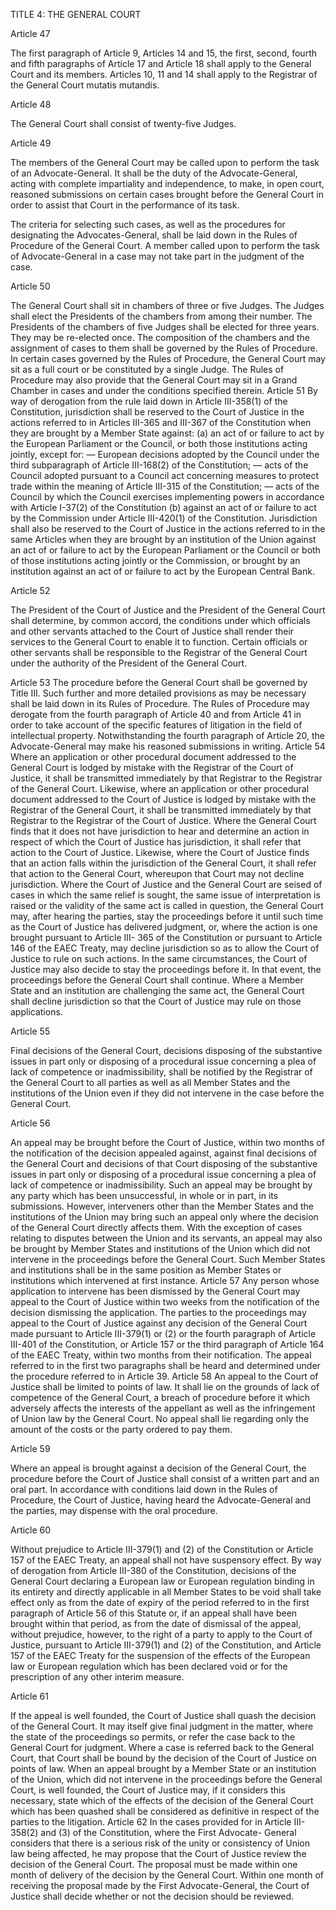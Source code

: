 TITLE 4: THE GENERAL COURT

Article 47

The first paragraph of Article 9, Articles 14 and 15, the first, second, fourth and fifth paragraphs of
Article 17 and Article 18 shall apply to the General Court and its members.
Articles 10, 11 and 14 shall apply to the Registrar of the General Court mutatis mutandis.

Article 48

The General Court shall consist of twenty-five Judges.

Article 49

The members of the General Court may be called upon to perform the task of an Advocate-General.
It shall be the duty of the Advocate-General, acting with complete impartiality and independence, to
make, in open court, reasoned submissions on certain cases brought before the General Court in
order to assist that Court in the performance of its task.

The criteria for selecting such cases, as well as the procedures for designating the Advocates-General,
shall be laid down in the Rules of Procedure of the General Court.
A member called upon to perform the task of Advocate-General in a case may not take part in the
judgment of the case.

Article 50

The General Court shall sit in chambers of three or five Judges. The Judges shall elect the Presidents of
the chambers from among their number. The Presidents of the chambers of five Judges shall be
elected for three years. They may be re-elected once.
The composition of the chambers and the assignment of cases to them shall be governed by the Rules
of Procedure. In certain cases governed by the Rules of Procedure, the General Court may sit as a full
court or be constituted by a single Judge.
The Rules of Procedure may also provide that the General Court may sit in a Grand Chamber in cases
and under the conditions specified therein.
Article 51
By way of derogation from the rule laid down in Article III-358(1) of the Constitution, jurisdiction
shall be reserved to the Court of Justice in the actions referred to in Articles III-365 and III-367 of the
Constitution when they are brought by a Member State against:
(a) an act of or failure to act by the European Parliament or the Council, or both those institutions
acting jointly, except for:
— European decisions adopted by the Council under the third subparagraph of Article III-168(2)
of the Constitution;
— acts of the Council adopted pursuant to a Council act concerning measures to protect trade
within the meaning of Article III-315 of the Constitution;
— acts of the Council by which the Council exercises implementing powers in accordance with
Article I-37(2) of the Constitution
(b) against an act of or failure to act by the Commission under Article III-420(1) of the Constitution.
Jurisdiction shall also be reserved to the Court of Justice in the actions referred to in the same Articles
when they are brought by an institution of the Union against an act of or failure to act by the
European Parliament or the Council or both of those institutions acting jointly or the Commission,
or brought by an institution against an act of or failure to act by the European Central Bank.

Article 52

The President of the Court of Justice and the President of the General Court shall determine, by
common accord, the conditions under which officials and other servants attached to the Court of
Justice shall render their services to the General Court to enable it to function. Certain officials or
other servants shall be responsible to the Registrar of the General Court under the authority of the
President of the General Court.

Article 53
The procedure before the General Court shall be governed by Title III.
Such further and more detailed provisions as may be necessary shall be laid down in its Rules of
Procedure. The Rules of Procedure may derogate from the fourth paragraph of Article 40 and from Article 41 in order to take account of the specific features of litigation in the field of intellectual
property.
Notwithstanding the fourth paragraph of Article 20, the Advocate-General may make his reasoned
submissions in writing.
Article 54
Where an application or other procedural document addressed to the General Court is lodged by
mistake with the Registrar of the Court of Justice, it shall be transmitted immediately by that Registrar
to the Registrar of the General Court. Likewise, where an application or other procedural document
addressed to the Court of Justice is lodged by mistake with the Registrar of the General Court, it shall
be transmitted immediately by that Registrar to the Registrar of the Court of Justice.
Where the General Court finds that it does not have jurisdiction to hear and determine an action in
respect of which the Court of Justice has jurisdiction, it shall refer that action to the Court of Justice.
Likewise, where the Court of Justice finds that an action falls within the jurisdiction of the General
Court, it shall refer that action to the General Court, whereupon that Court may not decline
jurisdiction.
Where the Court of Justice and the General Court are seised of cases in which the same relief is
sought, the same issue of interpretation is raised or the validity of the same act is called in question,
the General Court may, after hearing the parties, stay the proceedings before it until such time as the
Court of Justice has delivered judgment, or, where the action is one brought pursuant to Article III-
365 of the Constitution or pursuant to Article 146 of the EAEC Treaty, may decline jurisdiction so as
to allow the Court of Justice to rule on such actions. In the same circumstances, the Court of Justice
may also decide to stay the proceedings before it. In that event, the proceedings before the General
Court shall continue.
Where a Member State and an institution are challenging the same act, the General Court shall
decline jurisdiction so that the Court of Justice may rule on those applications.

Article 55

Final decisions of the General Court, decisions disposing of the substantive issues in part only or
disposing of a procedural issue concerning a plea of lack of competence or inadmissibility, shall be
notified by the Registrar of the General Court to all parties as well as all Member States and the
institutions of the Union even if they did not intervene in the case before the General Court.

Article 56

An appeal may be brought before the Court of Justice, within two months of the notification of the
decision appealed against, against final decisions of the General Court and decisions of that Court
disposing of the substantive issues in part only or disposing of a procedural issue concerning a plea
of lack of competence or inadmissibility.
Such an appeal may be brought by any party which has been unsuccessful, in whole or in part, in its
submissions. However, interveners other than the Member States and the institutions of the Union
may bring such an appeal only where the decision of the General Court directly affects them.
With the exception of cases relating to disputes between the Union and its servants, an appeal may
also be brought by Member States and institutions of the Union which did not intervene in the
proceedings before the General Court. Such Member States and institutions shall be in the same
position as Member States or institutions which intervened at first instance.
Article 57
Any person whose application to intervene has been dismissed by the General Court may appeal to
the Court of Justice within two weeks from the notification of the decision dismissing the
application.
The parties to the proceedings may appeal to the Court of Justice against any decision of the General
Court made pursuant to Article III-379(1) or (2) or the fourth paragraph of Article III-401 of the
Constitution, or Article 157 or the third paragraph of Article 164 of the EAEC Treaty, within two
months from their notification.
The appeal referred to in the first two paragraphs shall be heard and determined under the procedure
referred to in Article 39.
Article 58
An appeal to the Court of Justice shall be limited to points of law. It shall lie on the grounds of lack of
competence of the General Court, a breach of procedure before it which adversely affects the interests
of the appellant as well as the infringement of Union law by the General Court.
No appeal shall lie regarding only the amount of the costs or the party ordered to pay them.

Article 59

Where an appeal is brought against a decision of the General Court, the procedure before the Court
of Justice shall consist of a written part and an oral part. In accordance with conditions laid down in
the Rules of Procedure, the Court of Justice, having heard the Advocate-General and the parties, may
dispense with the oral procedure.

Article 60

Without prejudice to Article III-379(1) and (2) of the Constitution or Article 157 of the EAEC Treaty,
an appeal shall not have suspensory effect.
By way of derogation from Article III-380 of the Constitution, decisions of the General Court
declaring a European law or European regulation binding in its entirety and directly applicable in all
Member States to be void shall take effect only as from the date of expiry of the period referred to in
the first paragraph of Article 56 of this Statute or, if an appeal shall have been brought within that
period, as from the date of dismissal of the appeal, without prejudice, however, to the right of a party
to apply to the Court of Justice, pursuant to Article III-379(1) and (2) of the Constitution, and
Article 157 of the EAEC Treaty for the suspension of the effects of the European law or European
regulation which has been declared void or for the prescription of any other interim measure.

Article 61

If the appeal is well founded, the Court of Justice shall quash the decision of the General Court. It may
itself give final judgment in the matter, where the state of the proceedings so permits, or refer the
case back to the General Court for judgment.
Where a case is referred back to the General Court, that Court shall be bound by the decision of the
Court of Justice on points of law.
When an appeal brought by a Member State or an institution of the Union, which did not intervene
in the proceedings before the General Court, is well founded, the Court of Justice may, if it considers
this necessary, state which of the effects of the decision of the General Court which has been quashed
shall be considered as definitive in respect of the parties to the litigation.
Article 62
In the cases provided for in Article III-358(2) and (3) of the Constitution, where the First Advocate-
General considers that there is a serious risk of the unity or consistency of Union law being affected,
he may propose that the Court of Justice review the decision of the General Court.
The proposal must be made within one month of delivery of the decision by the General Court.
Within one month of receiving the proposal made by the First Advocate-General, the Court of Justice
shall decide whether or not the decision should be reviewed.

